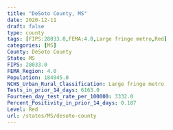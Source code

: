 ```yaml
---
title: "DeSoto County, MS"
date: 2020-12-11
draft: false
type: county
tags: [FIPS:28033.0,FEMA:4.0,Large fringe metro,Red]
categories: [MS]
County: DeSoto County
State: MS
FIPS: 28033.0
FEMA_Region: 4.0
Population: 184945.0
NCHS_Urban_Rural_Classification: Large fringe metro
Tests_in_prior_14_days: 6163.0
Fourteen_day_test_rate_per_100000: 3332.0
Percent_Positivity_in_prior_14_days: 0.187
Level: Red
url: /states/MS/desoto-county
---
```



